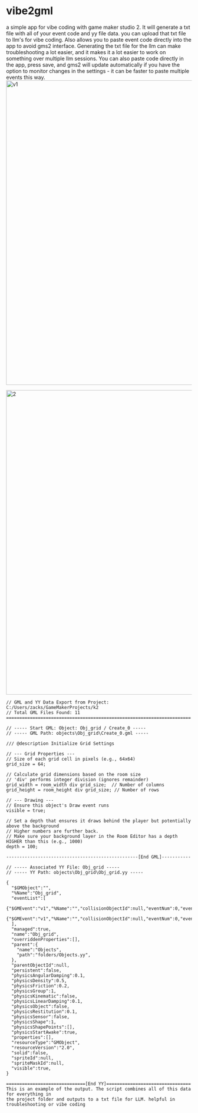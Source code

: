 # vibe2gml
a simple app for vibe coding with game maker studio 2. It will generate a txt file with all of your event code and yy file data. you can upload that txt file to llm's for vibe coding. Also allows you to paste event code directly into the app to avoid gms2 interface. Generating the txt file for the llm can make troubleshooting a lot easier, and it makes it a lot easier to work on something over multiple llm sessions. You can also paste code directly in the app, press save, and gms2 will update automatically if you have the option to monitor changes in the settings - it can be faster to paste multiple events this way. 
<img width="827" alt="v1" src="https://github.com/user-attachments/assets/6b0e7d18-411a-45af-b8d6-063b684f18e7" />

<img width="827" alt="2" src="https://github.com/user-attachments/assets/c59ba30a-eac4-4fe9-ad2b-967e1c9fe010" />

```[Export Example]
// GML and YY Data Export from Project: C:/Users/zacks/GameMakerProjects/k2
// Total GML Files Found: 11
======================================================================

// ----- Start GML: Object: Obj_grid / Create_0 -----
// ----- GML Path: objects\Obj_grid\Create_0.gml -----

/// @description Initialize Grid Settings

// --- Grid Properties ---
// Size of each grid cell in pixels (e.g., 64x64)
grid_size = 64;

// Calculate grid dimensions based on the room size
// 'div' performs integer division (ignores remainder)
grid_width = room_width div grid_size;  // Number of columns
grid_height = room_height div grid_size; // Number of rows

// --- Drawing ---
// Ensure this object's Draw event runs
visible = true;

// Set a depth that ensures it draws behind the player but potentially above the background
// Higher numbers are further back.
// Make sure your background layer in the Room Editor has a depth HIGHER than this (e.g., 1000)
depth = 100;

--------------------------------------------------[End GML]-----------

// ----- Associated YY File: Obj_grid -----
// ----- YY Path: objects\Obj_grid\Obj_grid.yy -----

{
  "$GMObject":"",
  "%Name":"Obj_grid",
  "eventList":[
    {"$GMEvent":"v1","%Name":"","collisionObjectId":null,"eventNum":0,"eventType":0,"isDnD":false,"name":"","resourceType":"GMEvent","resourceVersion":"2.0",},
    {"$GMEvent":"v1","%Name":"","collisionObjectId":null,"eventNum":0,"eventType":8,"isDnD":false,"name":"","resourceType":"GMEvent","resourceVersion":"2.0",},
  ],
  "managed":true,
  "name":"Obj_grid",
  "overriddenProperties":[],
  "parent":{
    "name":"Objects",
    "path":"folders/Objects.yy",
  },
  "parentObjectId":null,
  "persistent":false,
  "physicsAngularDamping":0.1,
  "physicsDensity":0.5,
  "physicsFriction":0.2,
  "physicsGroup":1,
  "physicsKinematic":false,
  "physicsLinearDamping":0.1,
  "physicsObject":false,
  "physicsRestitution":0.1,
  "physicsSensor":false,
  "physicsShape":1,
  "physicsShapePoints":[],
  "physicsStartAwake":true,
  "properties":[],
  "resourceType":"GMObject",
  "resourceVersion":"2.0",
  "solid":false,
  "spriteId":null,
  "spriteMaskId":null,
  "visible":true,
}

==============================[End YY]================================
This is an example of the output. The script combines all of this data for everything in
the project folder and outputs to a txt file for LLM. helpful in troubleshooting or vibe coding

